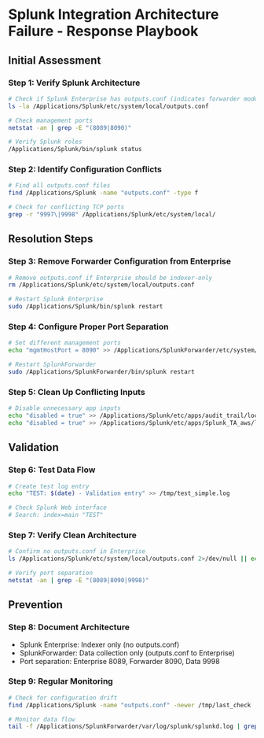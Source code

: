 # Splunk Integration Architecture Failure - Response Playbook

## Initial Assessment

### Step 1: Verify Splunk Architecture
```bash
# Check if Splunk Enterprise has outputs.conf (indicates forwarder mode)
ls -la /Applications/Splunk/etc/system/local/outputs.conf

# Check management ports
netstat -an | grep -E "(8089|8090)"

# Verify Splunk roles
/Applications/Splunk/bin/splunk status
```

### Step 2: Identify Configuration Conflicts
```bash
# Find all outputs.conf files
find /Applications/Splunk -name "outputs.conf" -type f

# Check for conflicting TCP ports
grep -r "9997\|9998" /Applications/Splunk/etc/system/local/
```

## Resolution Steps

### Step 3: Remove Forwarder Configuration from Enterprise
```bash
# Remove outputs.conf if Enterprise should be indexer-only
rm /Applications/Splunk/etc/system/local/outputs.conf

# Restart Splunk Enterprise
sudo /Applications/Splunk/bin/splunk restart
```

### Step 4: Configure Proper Port Separation
```bash
# Set different management ports
echo "mgmtHostPort = 8090" >> /Applications/SplunkForwarder/etc/system/local/server.conf

# Restart SplunkForwarder
sudo /Applications/SplunkForwarder/bin/splunk restart
```

### Step 5: Clean Up Conflicting Inputs
```bash
# Disable unnecessary app inputs
echo "disabled = true" >> /Applications/Splunk/etc/apps/audit_trail/local/inputs.conf
echo "disabled = true" >> /Applications/Splunk/etc/apps/Splunk_TA_aws/local/inputs.conf
```

## Validation

### Step 6: Test Data Flow
```bash
# Create test log entry
echo "TEST: $(date) - Validation entry" >> /tmp/test_simple.log

# Check Splunk Web interface
# Search: index=main "TEST"
```

### Step 7: Verify Clean Architecture
```bash
# Confirm no outputs.conf in Enterprise
ls /Applications/Splunk/etc/system/local/outputs.conf 2>/dev/null || echo "Clean"

# Verify port separation
netstat -an | grep -E "(8089|8090|9998)"
```

## Prevention

### Step 8: Document Architecture
- Splunk Enterprise: Indexer only (no outputs.conf)
- SplunkForwarder: Data collection only (outputs.conf to Enterprise)
- Port separation: Enterprise 8089, Forwarder 8090, Data 9998

### Step 9: Regular Monitoring
```bash
# Check for configuration drift
find /Applications/Splunk -name "outputs.conf" -newer /tmp/last_check

# Monitor data flow
tail -f /Applications/SplunkForwarder/var/log/splunk/splunkd.log | grep -i error
```
